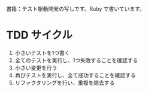 書籍：テスト駆動開発の写しです。Ruby で書いています。

# TDD サイクル
1. 小さいテストを1つ書く
1. 全てのテストを実行し、1つ失敗することを確認する
1. 小さい変更を行う
1. 再びテストを実行し、全て成功することを確認する
1. リファクタリングを行い、重複を除去する
